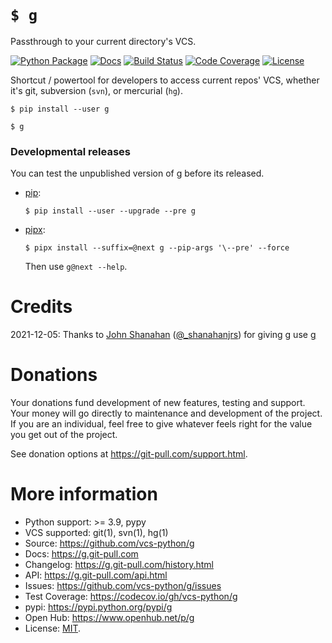 # `$ g`

Passthrough to your current directory's VCS.

[![Python Package](https://img.shields.io/pypi/v/g.svg)](https://pypi.org/project/g/)
[![Docs](https://github.com/vcs-python/g/workflows/docs/badge.svg)](https://g.git-pull.com)
[![Build Status](https://github.com/vcs-python/g/workflows/tests/badge.svg)](https://github.com/vcs-python/g/actions?query=workflow%3A%22tests%22)
[![Code Coverage](https://codecov.io/gh/vcs-python/g/branch/master/graph/badge.svg)](https://codecov.io/gh/vcs-python/g)
[![License](https://img.shields.io/github/license/vcs-python/g.svg)](https://github.com/vcs-python/g/blob/master/LICENSE)

Shortcut / powertool for developers to access current repos' VCS, whether it's
git, subversion (`svn`), or mercurial (`hg`).

```console
$ pip install --user g
```

```console
$ g
```

### Developmental releases

You can test the unpublished version of g before its released.

- [pip](https://pip.pypa.io/en/stable/):

  ```console
  $ pip install --user --upgrade --pre g
  ```

- [pipx](https://pypa.github.io/pipx/docs/):

  ```console
  $ pipx install --suffix=@next g --pip-args '\--pre' --force
  ```

  Then use `g@next --help`.

# Credits

2021-12-05: Thanks to [John Shanahan](https://github.com/shanahanjrs) ([@\_shanahanjrs](https://twitter.com/_shanahanjrs)) for giving g use [g](https://pypi.org/project/g/)

# Donations

Your donations fund development of new features, testing and support.
Your money will go directly to maintenance and development of the
project. If you are an individual, feel free to give whatever feels
right for the value you get out of the project.

See donation options at <https://git-pull.com/support.html>.

# More information

- Python support: >= 3.9, pypy
- VCS supported: git(1), svn(1), hg(1)
- Source: <https://github.com/vcs-python/g>
- Docs: <https://g.git-pull.com>
- Changelog: <https://g.git-pull.com/history.html>
- API: <https://g.git-pull.com/api.html>
- Issues: <https://github.com/vcs-python/g/issues>
- Test Coverage: <https://codecov.io/gh/vcs-python/g>
- pypi: <https://pypi.python.org/pypi/g>
- Open Hub: <https://www.openhub.net/p/g>
- License: [MIT](https://opensource.org/licenses/MIT).

